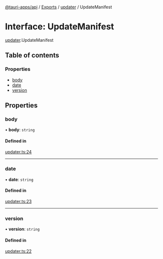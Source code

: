[@tauri-apps/api](../README.md) / [Exports](../modules.md) / [updater](../modules/updater.md) / UpdateManifest

# Interface: UpdateManifest

[updater](../modules/updater.md).UpdateManifest

## Table of contents

### Properties

- [body](updater.UpdateManifest.md#body)
- [date](updater.UpdateManifest.md#date)
- [version](updater.UpdateManifest.md#version)

## Properties

### body

• **body**: `string`

#### Defined in

[updater.ts:24](https://github.com/ksnyde/tauri/blob/3a04c036/tooling/api/src/updater.ts#L24)

___

### date

• **date**: `string`

#### Defined in

[updater.ts:23](https://github.com/ksnyde/tauri/blob/3a04c036/tooling/api/src/updater.ts#L23)

___

### version

• **version**: `string`

#### Defined in

[updater.ts:22](https://github.com/ksnyde/tauri/blob/3a04c036/tooling/api/src/updater.ts#L22)
